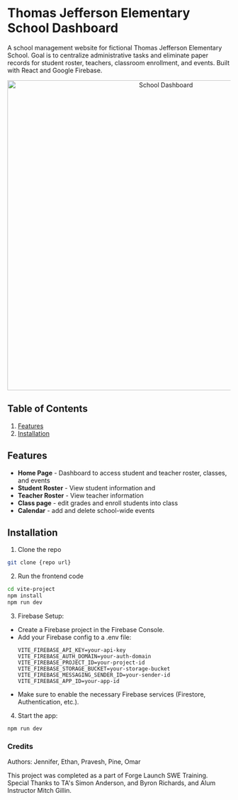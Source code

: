 # Thomas Jefferson Elementary School Dashboard

  A school management website for fictional Thomas Jefferson Elementary School. Goal is to centralize administrative tasks and eliminate paper records for student roster, teachers, classroom enrollment, and events. Built with React and Google Firebase.


<div align="center">
  <img src="https://github.com/user-attachments/assets/b13175ae-7281-4a5d-a6e5-072e04cad08a" alt="School Dashboard" width="700"/>
</div>


## Table of Contents
1. [Features](#features)
2. [Installation](#installation)


## Features
* **Home Page** - Dashboard to access student and teacher roster, classes, and events
* **Student Roster** - View student information and 
* **Teacher Roster** - View teacher information
* **Class page** - edit grades and enroll students into class
* **Calendar** - add and delete school-wide events

## Installation 
1. Clone the repo
```bash
git clone {repo url}
```
2. Run the frontend code
```bash
cd vite-project
npm install
npm run dev
```

3. Firebase Setup:
* Create a Firebase project in the Firebase Console.
* Add your Firebase config to a .env file:
  ```
  VITE_FIREBASE_API_KEY=your-api-key
  VITE_FIREBASE_AUTH_DOMAIN=your-auth-domain
  VITE_FIREBASE_PROJECT_ID=your-project-id
  VITE_FIREBASE_STORAGE_BUCKET=your-storage-bucket
  VITE_FIREBASE_MESSAGING_SENDER_ID=your-sender-id
  VITE_FIREBASE_APP_ID=your-app-id
  ```
* Make sure to enable the necessary Firebase services (Firestore, Authentication, etc.).
4. Start the app:
```
npm run dev
```

### Credits
Authors: Jennifer, Ethan, Pravesh, Pine, Omar

This project was completed as a part of Forge Launch SWE Training. Special Thanks to TA's Simon Anderson, and Byron Richards, and Alum Instructor Mitch Gillin. 

